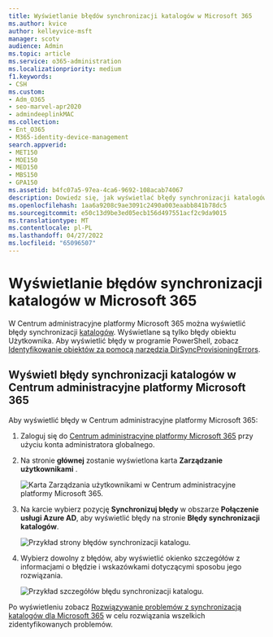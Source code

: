 ```yaml
---
title: Wyświetlanie błędów synchronizacji katalogów w Microsoft 365
ms.author: kvice
author: kelleyvice-msft
manager: scotv
audience: Admin
ms.topic: article
ms.service: o365-administration
ms.localizationpriority: medium
f1.keywords:
- CSH
ms.custom:
- Adm_O365
- seo-marvel-apr2020
- admindeeplinkMAC
ms.collection:
- Ent_O365
- M365-identity-device-management
search.appverid:
- MET150
- MOE150
- MED150
- MBS150
- GPA150
ms.assetid: b4fc07a5-97ea-4ca6-9692-108acab74067
description: Dowiedz się, jak wyświetlać błędy synchronizacji katalogów i możliwe poprawki w Centrum administracyjne platformy Microsoft 365.
ms.openlocfilehash: 1aa6a9208c9ae3091c2490a003eaabb841b78dc5
ms.sourcegitcommit: e50c13d9be3ed05ecb156d497551acf2c9da9015
ms.translationtype: MT
ms.contentlocale: pl-PL
ms.lasthandoff: 04/27/2022
ms.locfileid: "65096507"
---
```

# <a name="view-directory-synchronization-errors-in-microsoft-365"></a>Wyświetlanie błędów synchronizacji katalogów w Microsoft 365

W Centrum administracyjne platformy Microsoft 365 można wyświetlić błędy synchronizacji <a href="https://go.microsoft.com/fwlink/p/?linkid=2024339" target="_blank">katalogów</a>. Wyświetlane są tylko błędy obiektu Użytkownika. Aby wyświetlić błędy w programie PowerShell, zobacz [Identyfikowanie obiektów za pomocą narzędzia DirSyncProvisioningErrors](/azure/active-directory/hybrid/how-to-connect-syncservice-duplicate-attribute-resiliency).

## <a name="view-directory-synchronization-errors-in-the-microsoft-365-admin-center"></a>Wyświetl błędy synchronizacji katalogów w Centrum administracyjne platformy Microsoft 365

Aby wyświetlić błędy w Centrum administracyjne platformy Microsoft 365:
  
1. Zaloguj się do [Centrum administracyjne platformy Microsoft 365](https://admin.microsoft.com) przy użyciu konta administratora globalnego. 
    
2. Na stronie **głównej** zostanie wyświetlona karta **Zarządzanie użytkownikami** . 
    
    ![Karta Zarządzania użytkownikami w Centrum administracyjne platformy Microsoft 365.](../media/060006e9-de61-49d5-8979-e77cda198e71.png)
  
3. Na karcie wybierz pozycję **Synchronizuj błędy** w obszarze **Połączenie usługi Azure AD**, aby wyświetlić błędy na stronie **Błędy synchronizacji katalogów**.   
    
    ![Przykład strony błędów synchronizacji katalogu.](../media/882094a3-80d3-4aae-b90b-78b27047974c.png)

4. Wybierz dowolny z błędów, aby wyświetlić okienko szczegółów z informacjami o błędzie i wskazówkami dotyczącymi sposobu jego rozwiązania.

   ![Przykład szczegółów błędu synchronizacji katalogu.](../media/a6e302d4-6be7-4e3a-b4b5-81c5a2c02952.png)
  
Po wyświetleniu zobacz [Rozwiązywanie problemów z synchronizacją katalogów dla Microsoft 365](fix-problems-with-directory-synchronization.md) w celu rozwiązania wszelkich zidentyfikowanych problemów.